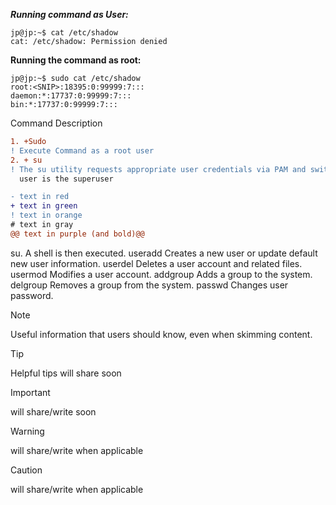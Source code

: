 ***Running command as User:***
```
jp@jp:~$ cat /etc/shadow 
cat: /etc/shadow: Permission denied
 ```

**Running the command as root:**
```
jp@jp:~$ sudo cat /etc/shadow 
root:<SNIP>:18395:0:99999:7:::
daemon:*:17737:0:99999:7:::
bin:*:17737:0:99999:7:::
```
Command	Description
```diff
1. +Sudo
! Execute Command as a root user
2. + su
! The su utility requests appropriate user credentials via PAM and switches to that user ID (the default 
  user is the superuser
```


```diff
- text in red
+ text in green
! text in orange
# text in gray
@@ text in purple (and bold)@@
```
 

su. A shell is then executed.
useradd	Creates a new user or update default new user information.
userdel	Deletes a user account and related files.
usermod	Modifies a user account.
addgroup	Adds a group to the system.
delgroup	Removes a group from the system.
passwd	Changes user password.

> [!NOTE]
> Useful information that users should know, even when skimming content.
 

> [!TIP]
> Helpful tips will share soon

> [!IMPORTANT]
> will share/write soon


> [!WARNING]
>  will share/write when applicable

> [!CAUTION]
> will share/write when applicable

